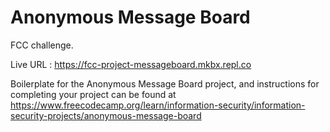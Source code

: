 # Anonymous Message Board

FCC challenge.

Live URL : https://fcc-project-messageboard.mkbx.repl.co

Boilerplate for the Anonymous Message Board project, and instructions for completing your project can be found at https://www.freecodecamp.org/learn/information-security/information-security-projects/anonymous-message-board
